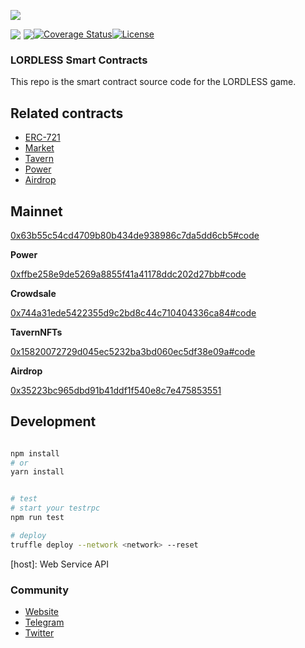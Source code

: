 [![](https://olxvlcccu.qnssl.com/blog/5zzdv.png?imageslim)](https://lordless.io)

<div style="display: flex;align-items: center;" align="left">
  <a href="https://lordless.io" target="__blank">
    <img src="https://olxvlcccu.qnssl.com/blog/l4ck6.png?imageView2/1/w/40/h/40" />
  </a>
  <a style="margin-left: 5px;" href="https://travis-ci.org/lordlessio/game-contracts">
    <img src="https://img.shields.io/travis/lordlessio/game-contracts.svg?branch=master" />
  </a>
  <a href='https://coveralls.io/github/lordlessio/game-contracts?branch=master'>
    <img src='https://coveralls.io/repos/github/lordlessio/game-contracts/badge.svg?branch=master' alt='Coverage Status' />
  </a>
  <a href='LICENSE'>
    <img src='https://img.shields.io/github/license/lordlessio/LDB-NFT.svg' alt='License' />
  </a>

</div>

### LORDLESS Smart Contracts
This repo is the smart contract source code for the LORDLESS game.

## Related contracts

* [ERC-721](contracts/nft/TavernNFTs.sol)
* [Market](contracts/crowdsale/NFTsCrowdsale.sol)
* [Tavern](contracts/tavern/TavernBase.sol)
* [Power](contracts/tavern/Power.sol)
* [Airdrop](contracts/Airdrop/Airdrop.sol)

## Mainnet
[0x63b55c54cd4709b80b434de938986c7da5dd6cb5#code](https://etherscan.io/address/0x63b55c54cd4709b80b434de938986c7da5dd6cb5)

**Power**

[0xffbe258e9de5269a8855f41a41178ddc202d27bb#code](https://etherscan.io/address/0xffbe258e9de5269a8855f41a41178ddc202d27bb)

**Crowdsale**

[0x744a31ede5422355d9c2bd8c44c710404336ca84#code](https://etherscan.io/address/0x744a31ede5422355d9c2bd8c44c710404336ca84)

**TavernNFTs**

[0x15820072729d045ec5232ba3bd060ec5df38e09a#code](https://etherscan.io/address/0x15820072729d045ec5232ba3bd060ec5df38e09a)

**Airdrop**

[0x35223bc965dbd91b41ddf1f540e8c7e475853551](https://etherscan.io/address/0x35223bc965dbd91b41ddf1f540e8c7e475853551)
## Development 
   
```sh

npm install 
# or
yarn install


# test
# start your testrpc
npm run test

# deploy 
truffle deploy --network <network> --reset 

```
   
[host]: Web Service API


### Community
* [Website](https://lordless.io)
* [Telegram](https://t.me/lordlessio)
* [Twitter](https://twitter.com/lordlessio)

